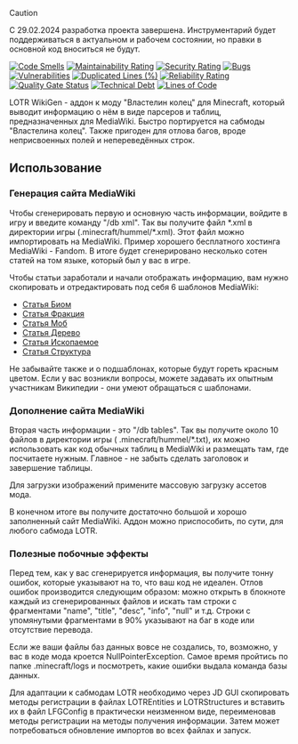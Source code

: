 > [!CAUTION]
> С 29.02.2024 разработка проекта завершена. Инструментарий будет поддерживаться в актуальном и рабочем состоянии, но
> правки в основной код вноситься не будут.

[![Code Smells][code_smells_badge]][code_smells_link]
[![Maintainability Rating][maintainability_rating_badge]][maintainability_rating_link]
[![Security Rating][security_rating_badge]][security_rating_link]
[![Bugs][bugs_badge]][bugs_link]
[![Vulnerabilities][vulnerabilities_badge]][vulnerabilities_link]
[![Duplicated Lines (%)][duplicated_lines_density_badge]][duplicated_lines_density_link]
[![Reliability Rating][reliability_rating_badge]][reliability_rating_link]
[![Quality Gate Status][quality_gate_status_badge]][quality_gate_status_link]
[![Technical Debt][technical_debt_badge]][technical_debt_link]
[![Lines of Code][lines_of_code_badge]][lines_of_code_link]

LOTR WikiGen - аддон к моду "Властелин колец" для Minecraft, который выводит информацию о нём в виде парсеров и таблиц,
предназначенных для MediaWiki. Быстро портируется на сабмоды "Властелина колец". Также пригоден для отлова багов, вроде
неприсвоенных полей и непереведённых строк.

## Использование

### Генерация сайта MediaWiki

Чтобы сгенерировать первую и основную часть информации, войдите в игру и введите команду "/db xml". Так вы получите файл
\*.xml в директории игры (.minecraft/hummel/\*.xml). Этот файл можно импортировать на MediaWiki. Пример хорошего
бесплатного хостинга MediaWiki - Fandom. В итоге будет сгенерировано несколько сотен статей на том языке, который был у
вас в игре.

Чтобы статьи заработали и начали отображать информацию, вам нужно скопировать и отредактировать под себя 6 шаблонов
MediaWiki:

* [Статья Биом](https://gotminecraftmod.fandom.com/wiki/Template:Статья_Биом)
* [Статья Фракция](https://gotminecraftmod.fandom.com/wiki/Template:Статья_Фракция)
* [Статья Моб](https://gotminecraftmod.fandom.com/wiki/Template:Статья_Моб)
* [Статья Дерево](https://gotminecraftmod.fandom.com/wiki/Template:Статья_Дерево)
* [Статья Ископаемое](https://gotminecraftmod.fandom.com/wiki/Template:Статья_Ископаемое)
* [Статья Структура](https://gotminecraftmod.fandom.com/wiki/Template:Статья_Структура)

Не забывайте также и о подшаблонах, которые будут гореть красным цветом. Если у вас возникли вопросы, можете задавать их
опытным участникам Википедии - они умеют обращаться с шаблонами.

### Дополнение сайта MediaWiki

Вторая часть информации - это "/db tables". Так вы получите около 10 файлов в директории игры (
.minecraft/hummel/\*.txt), их можно использовать как код обычных таблиц в MediaWiki и размещать там, где посчитаете
нужным. Главное - не забыть сделать заголовок и завершение таблицы.

Для загрузки изображений примените массовую загрузку ассетов мода.

В конечном итоге вы получите достаточно большой и хорошо заполненный сайт MediaWiki. Аддон можно приспособить, по сути,
для любого сабмода LOTR.

### Полезные побочные эффекты

Перед тем, как у вас сгенерируется информация, вы получите тонну ошибок, которые указывают на то, что ваш код не
идеален. Отлов ошибок производится следующим образом: можно открыть в блокноте каждый из сгенерированных файлов и искать
там строки с фрагментами "name", "title", "desc", "info", "null" и т.д. Строки с упомянутыми фрагментами в 90% указывают
на баг в коде или отсутствие перевода.

Если же ваши файлы баз данных вовсе не создались, то, возможно, у вас в коде мода кроется NullPointerException. Самое
время пройтись по папке .minecraft/logs и посмотреть, какие ошибки выдала команда базы данных.

Для адаптации к сабмодам LOTR необходимо через JD GUI скопировать методы регистрации в файлах LOTREntities и
LOTRStructures и вставить их в файл LFGConfig в практически неизменном виде, переименовав методы регистрации на методы
получения информации. Затем может потребоваться обновление импортов во всех файлах и запуск.

<!----------------------------------------------------------------------------->

[code_smells_badge]: https://sonarcloud.io/api/project_badges/measure?project=Hummel009_LOTR-FGen&metric=code_smells

[code_smells_link]: https://sonarcloud.io/summary/overall?id=Hummel009_LOTR-FGen

[maintainability_rating_badge]: https://sonarcloud.io/api/project_badges/measure?project=Hummel009_LOTR-FGen&metric=sqale_rating

[maintainability_rating_link]: https://sonarcloud.io/summary/overall?id=Hummel009_LOTR-FGen

[security_rating_badge]: https://sonarcloud.io/api/project_badges/measure?project=Hummel009_LOTR-FGen&metric=security_rating

[security_rating_link]: https://sonarcloud.io/summary/overall?id=Hummel009_LOTR-FGen

[bugs_badge]: https://sonarcloud.io/api/project_badges/measure?project=Hummel009_LOTR-FGen&metric=bugs

[bugs_link]: https://sonarcloud.io/summary/overall?id=Hummel009_LOTR-FGen

[vulnerabilities_badge]: https://sonarcloud.io/api/project_badges/measure?project=Hummel009_LOTR-FGen&metric=vulnerabilities

[vulnerabilities_link]: https://sonarcloud.io/summary/overall?id=Hummel009_LOTR-FGen

[duplicated_lines_density_badge]: https://sonarcloud.io/api/project_badges/measure?project=Hummel009_LOTR-FGen&metric=duplicated_lines_density

[duplicated_lines_density_link]: https://sonarcloud.io/summary/overall?id=Hummel009_LOTR-FGen

[reliability_rating_badge]: https://sonarcloud.io/api/project_badges/measure?project=Hummel009_LOTR-FGen&metric=reliability_rating

[reliability_rating_link]: https://sonarcloud.io/summary/overall?id=Hummel009_LOTR-FGen

[quality_gate_status_badge]: https://sonarcloud.io/api/project_badges/measure?project=Hummel009_LOTR-FGen&metric=alert_status

[quality_gate_status_link]: https://sonarcloud.io/summary/overall?id=Hummel009_LOTR-FGen

[technical_debt_badge]: https://sonarcloud.io/api/project_badges/measure?project=Hummel009_LOTR-FGen&metric=sqale_index

[technical_debt_link]: https://sonarcloud.io/summary/overall?id=Hummel009_LOTR-FGen

[lines_of_code_badge]: https://sonarcloud.io/api/project_badges/measure?project=Hummel009_LOTR-FGen&metric=ncloc

[lines_of_code_link]: https://sonarcloud.io/summary/overall?id=Hummel009_LOTR-FGen
